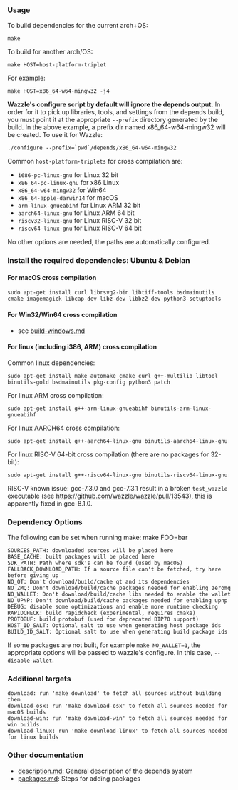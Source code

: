 ### Usage

To build dependencies for the current arch+OS:

    make

To build for another arch/OS:

    make HOST=host-platform-triplet

For example:

    make HOST=x86_64-w64-mingw32 -j4

**Wazzle's configure script by default will ignore the depends output.** In
order for it to pick up libraries, tools, and settings from the depends build,
you must point it at the appropriate `--prefix` directory generated by the
build. In the above example, a prefix dir named x86_64-w64-mingw32 will be
created. To use it for Wazzle:

    ./configure --prefix=`pwd`/depends/x86_64-w64-mingw32

Common `host-platform-triplets` for cross compilation are:

- `i686-pc-linux-gnu` for Linux 32 bit
- `x86_64-pc-linux-gnu` for x86 Linux
- `x86_64-w64-mingw32` for Win64
- `x86_64-apple-darwin14` for macOS
- `arm-linux-gnueabihf` for Linux ARM 32 bit
- `aarch64-linux-gnu` for Linux ARM 64 bit
- `riscv32-linux-gnu` for Linux RISC-V 32 bit
- `riscv64-linux-gnu` for Linux RISC-V 64 bit

No other options are needed, the paths are automatically configured.

### Install the required dependencies: Ubuntu & Debian

#### For macOS cross compilation

    sudo apt-get install curl librsvg2-bin libtiff-tools bsdmainutils cmake imagemagick libcap-dev libz-dev libbz2-dev python3-setuptools

#### For Win32/Win64 cross compilation

- see [build-windows.md](../doc/build-windows.md#cross-compilation-for-ubuntu-and-windows-subsystem-for-linux)

#### For linux (including i386, ARM) cross compilation

Common linux dependencies:

    sudo apt-get install make automake cmake curl g++-multilib libtool binutils-gold bsdmainutils pkg-config python3 patch

For linux ARM cross compilation:

    sudo apt-get install g++-arm-linux-gnueabihf binutils-arm-linux-gnueabihf

For linux AARCH64 cross compilation:

    sudo apt-get install g++-aarch64-linux-gnu binutils-aarch64-linux-gnu

For linux RISC-V 64-bit cross compilation (there are no packages for 32-bit):

    sudo apt-get install g++-riscv64-linux-gnu binutils-riscv64-linux-gnu

RISC-V known issue: gcc-7.3.0 and gcc-7.3.1 result in a broken `test_wazzle` executable (see https://github.com/wazzle/wazzle/pull/13543),
this is apparently fixed in gcc-8.1.0.

### Dependency Options
The following can be set when running make: make FOO=bar

    SOURCES_PATH: downloaded sources will be placed here
    BASE_CACHE: built packages will be placed here
    SDK_PATH: Path where sdk's can be found (used by macOS)
    FALLBACK_DOWNLOAD_PATH: If a source file can't be fetched, try here before giving up
    NO_QT: Don't download/build/cache qt and its dependencies
    NO_ZMQ: Don't download/build/cache packages needed for enabling zeromq
    NO_WALLET: Don't download/build/cache libs needed to enable the wallet
    NO_UPNP: Don't download/build/cache packages needed for enabling upnp
    DEBUG: disable some optimizations and enable more runtime checking
    RAPIDCHECK: build rapidcheck (experimental, requires cmake)
    PROTOBUF: build protobuf (used for deprecated BIP70 support)
    HOST_ID_SALT: Optional salt to use when generating host package ids
    BUILD_ID_SALT: Optional salt to use when generating build package ids

If some packages are not built, for example `make NO_WALLET=1`, the appropriate
options will be passed to wazzle's configure. In this case, `--disable-wallet`.

### Additional targets

    download: run 'make download' to fetch all sources without building them
    download-osx: run 'make download-osx' to fetch all sources needed for macOS builds
    download-win: run 'make download-win' to fetch all sources needed for win builds
    download-linux: run 'make download-linux' to fetch all sources needed for linux builds

### Other documentation

- [description.md](description.md): General description of the depends system
- [packages.md](packages.md): Steps for adding packages

